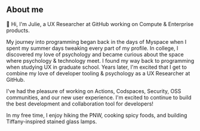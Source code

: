 ## About me

:wave: Hi, I'm Julie, a UX Researcher at GitHub working on Compute & Enterprise products.

My journey into programming began back in the days of Myspace when I spent my summer days tweaking every part of my profile. In college, I discovered my love of psychology and became curious about the space where psychology & technology meet. I found my way back to programming when studying UX in graduate school. Years later, I'm excited that I get to combine my love of developer tooling & psychology as a UX Researcher at GitHub.

I've had the pleasure of working on Actions, Codspaces, Security, OSS communities, and our new user experience. I'm excited to continue to build the best development and collaboration tool for developers!

In my free time, I enjoy hiking the PNW, cooking spicy foods, and building Tiffany-inspired stained glass lamps.

